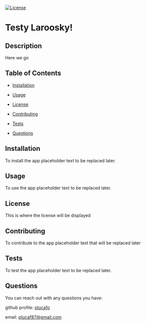 [![License](https://img.shields.io/badge/License-Apache_2.0-blue.svg)](https://opensource.org/licenses/Apache-2.0)
  
# Testy Laroosky!
 
## Description

Here we go

## Table of Contents

- [Installation](#Installation)

- [Usage](#Usage)

- [License](#License)

- [Contributing](#Contributing)

- [Tests](#Tests)

- [Questions](#Questions)

## Installation

To install the app placeholder text to be replaced later.

## Usage

To use the app placeholder text to be replaced later.

## License

This is where the license will be displayed

## Contributing

To contribute to the app placeholder text that will be replaced later

## Tests

To test the app placeholder text to be replaced later.

## Questions

You can reach out with any questions you have:

github profile: [plucafo](https://github.com/plucafo)

email: [plucaf87@gmail.com](emailto:plucaf87@gmail.com)

